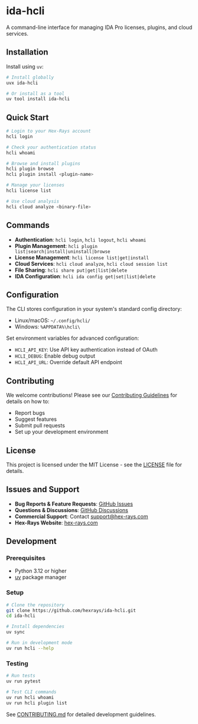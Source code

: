 # ida-hcli

A command-line interface for managing IDA Pro licenses, plugins, and cloud services.

## Installation

Install using `uv`:

```bash
# Install globally
uvx ida-hcli

# Or install as a tool
uv tool install ida-hcli
```

## Quick Start

```bash
# Login to your Hex-Rays account
hcli login

# Check your authentication status
hcli whoami

# Browse and install plugins
hcli plugin browse
hcli plugin install <plugin-name>

# Manage your licenses
hcli license list

# Use cloud analysis
hcli cloud analyze <binary-file>
```

## Commands

- **Authentication**: `hcli login`, `hcli logout`, `hcli whoami`
- **Plugin Management**: `hcli plugin list|search|install|uninstall|browse`
- **License Management**: `hcli license list|get|install`
- **Cloud Services**: `hcli cloud analyze`, `hcli cloud session list`
- **File Sharing**: `hcli share put|get|list|delete`
- **IDA Configuration**: `hcli ida config get|set|list|delete`

## Configuration

The CLI stores configuration in your system's standard config directory:
- Linux/macOS: `~/.config/hcli/`
- Windows: `%APPDATA%\hcli\`

Set environment variables for advanced configuration:
- `HCLI_API_KEY`: Use API key authentication instead of OAuth
- `HCLI_DEBUG`: Enable debug output
- `HCLI_API_URL`: Override default API endpoint

## Contributing

We welcome contributions! Please see our [Contributing Guidelines](CONTRIBUTING.md) for details on how to:

- Report bugs
- Suggest features  
- Submit pull requests
- Set up your development environment

## License

This project is licensed under the MIT License - see the [LICENSE](LICENSE) file for details.

## Issues and Support

- **Bug Reports & Feature Requests**: [GitHub Issues](https://github.com/hexrays/ida-hcli/issues)
- **Questions & Discussions**: [GitHub Discussions](https://github.com/hexrays/ida-hcli/discussions)
- **Commercial Support**: Contact support@hex-rays.com
- **Hex-Rays Website**: [hex-rays.com](https://hex-rays.com/)

## Development

### Prerequisites

- Python 3.12 or higher
- [uv](https://docs.astral.sh/uv/) package manager

### Setup

```bash
# Clone the repository
git clone https://github.com/hexrays/ida-hcli.git
cd ida-hcli

# Install dependencies
uv sync

# Run in development mode
uv run hcli --help
```

### Testing

```bash
# Run tests
uv run pytest

# Test CLI commands
uv run hcli whoami
uv run hcli plugin list
```

See [CONTRIBUTING.md](CONTRIBUTING.md) for detailed development guidelines.